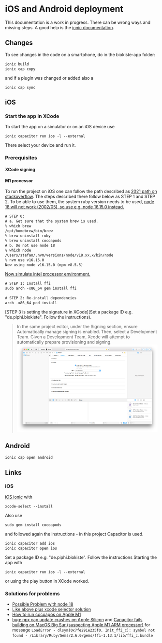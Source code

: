 # iOS and Android deployment
This documentation is a work in progress. There can be wrong ways and missing steps.
A good help is the [ionic documentation](https://ionicframework.com/docs/react/your-first-app/deploying-mobile).
## Changes
To see changes in the code on a smartphone, do in the biokiste-app folder:
```
ionic build
ionic cap copy
```
and if a plugin was changed or added also a 
```
ionic cap sync
```
## iOS
### Start the app in XCode
To start the app on a  simulator or on an iOS device use
```
ionic capacitor run ios -l --external
```
There select your device and run it.
### Prerequisites
#### XCode signing

#### M1 processor
To run the project on iOS one can follow the path described as 
[2021 path on stackoverflow](https://stackoverflow.com/a/65334677/1985423). The steps 
described there follow below as STEP 1 and STEP 2. To be able to use them, the system 
ruby version needs to be used, [node 18 will not work (2002/05), so use e.g. node 16.15.0 instead.](https://github.com/ionic-team/ionic-cli/issues/4839)
```
# STEP 0: 
# a. Get sure that the system brew is used.
% which brew
/opt/homebrew/bin/brew
% brew uninstall ruby
% brew uninstall cocoapods
# b. Do not use node 18
% which node
/Users/stefan/.nvm/versions/node/v18.xx.x/bin/node
% nvm use v16.15.0
Now using node v16.15.0 (npm v8.5.5)
```
[Now simulate intel processor environment.](https://www.angularfix.com/2022/01/ionic-application-xcode-build-errors.html)
```
# STEP 1: Install ffi
sudo arch -x86_64 gem install ffi

# STEP 2: Re-install dependencies
arch -x86_64 pod install
```
[STEP 3 is setting the signature in XCode](Set a package ID e.g. "de.piphi.biokiste". Follow the instructions).
> In the same project editor, under the Signing section, ensure Automatically manage signing is 
> enabled. Then, select a Development Team. Given a Development Team, Xcode will attempt to 
> automatically prepare provisioning and signing.
![img.png](img.png)
## Android
```
ionic cap open android
```

## Links
### iOS
[iOS ionic](https://ionicframework.com/docs/developing/ios) with
```
xcode-select --install
```
Also use
```
sudo gem install cocoapods
```
and followed again the instructions - in this project Capacitor is used.
```
ionic capacitor add ios
ionic capacitor open ios
```
Set a package ID e.g. "de.piphi.biokiste". Follow the instructions
Starting the app with
```
ionic capacitor run ios -l --external
```
or using the play button in XCode worked.
### Solutions for problems
- [Possible Problem with node 18](https://github.com/ionic-team/ionic-cli/issues/4839)
- [Like above plus xcode selector solution](https://stackoverflow.com/questions/69482465/npx-cap-add-ios-fails-with-error-updating-ios-native-dependencies-with-pod-i)
- [How to run cocoapos on Apple M1](https://stackoverflow.com/questions/64901180/how-to-run-cocoapods-on-apple-silicon-m1/64901980#64901980)
- [bug: npx cap update crashes on Apple Silicon](https://github.com/ionic-team/capacitor/issues/4876#issuecomment-890914265) and [Capacitor fails building on MacOS Big Sur (suspecting Apple M1 ARM processor)](https://github.com/ionic-team/capacitor/issues/3897#issuecomment-1003215909) for message
``LoadError - dlsym(0x7fe291e235f0, Init_ffi_c): symbol not found - /Library/Ruby/Gems/2.6.0/gems/ffi-1.13.1/lib/ffi_c.bundle``


